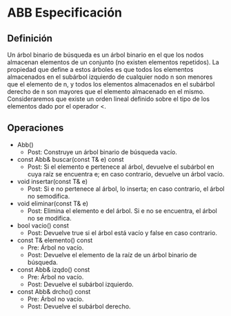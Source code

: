 # ABB Especificación

## Definición

Un árbol binario de búsqueda es un árbol binario en el que los nodos almacenan elementos de un conjunto (no existen elementos repetidos). La propiedad que define a estos árboles es que todos los elementos almacenados en el subárbol izquierdo de cualquier nodo n son menores que el elemento de n, y todos los elementos almacenados en el subárbol derecho de n son mayores que el elemento almacenado en el mismo.
Consideraremos que existe un orden lineal definido sobre el tipo de los elementos dado por el operador <.

## Operaciones

- Abb()
  - Post: Construye un árbol binario de búsqueda vacío.
- const Abb& buscar(const T& e) const
  - Post: Si el elemento e pertenece al árbol, devuelve el subárbol en cuya raíz se encuentra e; en caso contrario, devuelve un árbol vacío.  
- void insertar(const T& e)
  - Post: Si e no pertenece al árbol, lo inserta; en caso contrario,   el árbol no semodifica.
- void eliminar(const T& e)
  - Post: Elimina el elemento e del árbol. Si e no se encuentra, el árbol no se modifica.
- bool vacio() const
  - Post: Devuelve true si el árbol está vacío y false en caso contrario.
- const T& elemento() const
  - Pre: Árbol no vacío.
  - Post: Devuelve el elemento de la raíz de un árbol binario de búsqueda.
- const Abb& izqdo() const
  - Pre: Árbol no vacío.  
  - Post: Devuelve el subárbol izquierdo.
- const Abb& drcho() const
  - Pre: Árbol no vacío.  
  - Post: Devuelve el subárbol derecho.  
